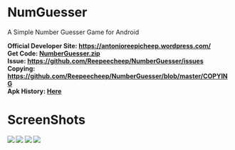 NumGuesser
==========

A Simple Number Guesser Game for Android

<strong>Official Developer Site: </string>
<a href="https://antonioreepicheep.wordpress.com/">https://antonioreepicheep.wordpress.com/</a><br>
<strong>Get Code: </string>
<a href="https://github.com/Reepeecheep/NumberGuesser/archive/master.zip">NumberGuesser.zip</a><br>
<strong>Issue: </string>
<a href= "https://github.com/Reepeecheep/NumberGuesser/issues">https://github.com/Reepeecheep/NumberGuesser/issues</a><br>
<strong>Copying: </string>
<a href= "https://github.com/Reepeecheep/NumberGuesser/blob/master/COPYING">https://github.com/Reepeecheep/NumberGuesser/blob/master/COPYING</a>
<br>
<strong>Apk History: </string>
<a href= "https://drive.google.com/folderview?id=0B6TZcP7E2LB0MVRSckFpRlFqXzA&usp=sharing">Here</a>

ScreenShots
==========

<img src="https://antonioreepicheep.files.wordpress.com/2014/11/numguesser3.png"></img>
<img src="https://antonioreepicheep.files.wordpress.com/2014/11/numguesser.png"></img>
<img src="https://antonioreepicheep.files.wordpress.com/2014/11/numguesser1.png"></img>
<img src="https://antonioreepicheep.files.wordpress.com/2014/11/numguesser2.png"></img>